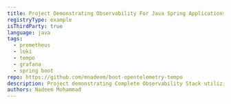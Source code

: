 ```yaml
---
title: Project Demonstrating Observability For Java Spring Applications
registryType: example 
isThirdParty: true 
language: java
tags:
  - prometheus
  - loki
  - tempo
  - grafana
  - spring boot
repo: https://github.com/mnadeem/boot-opentelemetry-tempo
description: Project demonstrating Complete Observability Stack utilizing Prometheus, Loki (For distributed logging), Tempo (For Distributed tracing, this basically uses Jaeger Internally), Grafana for Java/spring based applications (With OpenTelemetry auto / manual Instrumentation) involving multiple microservices with DB interactions 
authors: Nadeem Mohammad 
---
```


